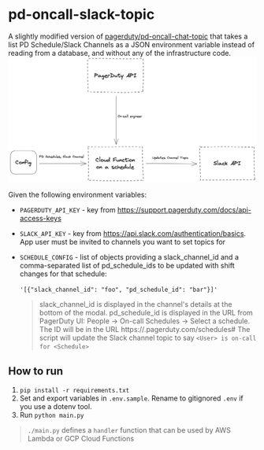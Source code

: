 # pd-oncall-slack-topic

A slightly modified version of [pagerduty/pd-oncall-chat-topic](https://github.com/PagerDuty/pd-oncall-chat-topic) that takes a list PD Schedule/Slack Channels as a JSON environment variable instead of reading from a database, and without any of the infrastructure code.
![flow diagram](./docs/flow.png 'Flow Diagram')

Given the following environment variables:

- `PAGERDUTY_API_KEY` - key from https://support.pagerduty.com/docs/api-access-keys
- `SLACK_API_KEY` - key from https://api.slack.com/authentication/basics. App user must be invited to channels you want to set topics for
- `SCHEDULE_CONFIG` - list of objects providing a slack_channel_id and a comma-separated list of pd_schedule_ids to be updated with shift changes for that schedule:

  `'[{"slack_channel_id": "foo", "pd_schedule_id": "bar"}]'`

  > slack_channel_id is displayed in the channel's details at the bottom of the modal.
  > pd_schedule_id is displayed in the URL from PagerDuty UI: People -> On-call Schedules -> Select a schedule. The ID will be in the URL https://<your-account>.pagerduty.com/schedules#<SCHEDULE-ID>
  > The script will update the Slack channel topic to say `<User> is on-call for <Schedule>`

## How to run

1. `pip install -r requirements.txt`
2. Set and export variables in `.env.sample`. Rename to gitignored `.env` if you use a dotenv tool.
3. Run `python main.py`

> `./main.py` defines a `handler` function that can be used by AWS Lambda or GCP Cloud Functions
